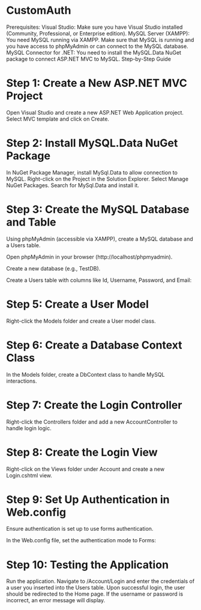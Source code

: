 # CustomAuth
Prerequisites:
Visual Studio: Make sure you have Visual Studio installed (Community, Professional, or Enterprise edition).
MySQL Server (XAMPP): You need MySQL running via XAMPP. Make sure that MySQL is running and you have access to phpMyAdmin or can connect to the MySQL database.
MySQL Connector for .NET: You need to install the MySQL.Data NuGet package to connect ASP.NET MVC to MySQL.
Step-by-Step Guide
# Step 1: Create a New ASP.NET MVC Project
Open Visual Studio and create a new ASP.NET Web Application project.
Select MVC template and click on Create.
# Step 2: Install MySQL.Data NuGet Package
In NuGet Package Manager, install MySql.Data to allow connection to MySQL.
Right-click on the Project in the Solution Explorer.
Select Manage NuGet Packages.
Search for MySql.Data and install it.
# Step 3: Create the MySQL Database and Table
Using phpMyAdmin (accessible via XAMPP), create a MySQL database and a Users table.

Open phpMyAdmin in your browser (http://localhost/phpmyadmin).

Create a new database (e.g., TestDB).

Create a Users table with columns like Id, Username, Password, and Email:
# Step 5: Create a User Model
Right-click the Models folder and create a User model class.

# Step 6: Create a Database Context Class
In the Models folder, create a DbContext class to handle MySQL interactions.

# Step 7: Create the Login Controller
Right-click the Controllers folder and add a new AccountController to handle login logic.

# Step 8: Create the Login View
Right-click on the Views folder under Account and create a new Login.cshtml view.

# Step 9: Set Up Authentication in Web.config
Ensure authentication is set up to use forms authentication.

In the Web.config file, set the authentication mode to Forms:

# Step 10: Testing the Application
Run the application.
Navigate to /Account/Login and enter the credentials of a user you inserted into the Users table.
Upon successful login, the user should be redirected to the Home page.
If the username or password is incorrect, an error message will display.
